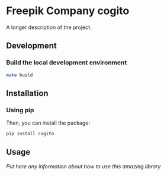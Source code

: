# Freepik Company cogito

A longer description of the project.

## Development

### Build the local development environment

```sh
make build
```

## Installation

### Using pip
Then, you can install the package:
```sh
pip install cogito
```

## Usage

*Put here any information about how to use this amazing library*
